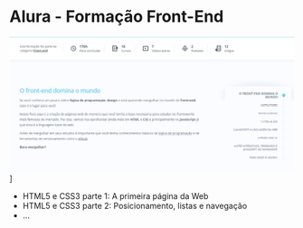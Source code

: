 # Alura - Formação Front-End

[![Caption](https://raw.githubusercontent.com/andreadcsousa/alura_frontend/main/screenshot.jpg)](https://www.alura.com.br/formacao-front-end)]

- HTML5 e CSS3 parte 1: A primeira página da Web
- HTML5 e CSS3 parte 2: Posicionamento, listas e navegação
- ...
